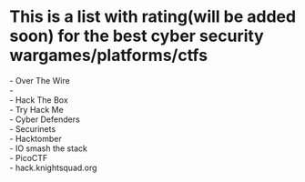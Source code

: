 <H1>This is a list with rating(will be added soon) for the best cyber security wargames/platforms/ctfs</H1>
- Over The Wire<br>
  -<br>
- Hack The Box<br>
- Try Hack Me<br>
- Cyber Defenders<br>
- Securinets<br>
- Hacktomber<br>
- IO smash the stack<br>
- PicoCTF<br>
- hack.knightsquad.org<br>
